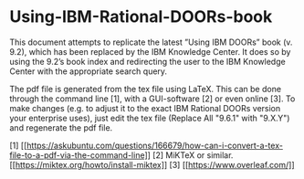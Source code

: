 # Using-IBM-Rational-DOORs-book
This document attempts to replicate the latest ”Using IBM DOORs” book (v. 9.2), which has been replaced by the IBM Knowledge Center. It does so by using the 9.2’s book index and redirecting the user to the IBM Knowledge Center with the appropriate search query.

The pdf file is generated from the tex file using LaTeX. This can be done through the command line [1], with a GUI-software [2] or even online [3]. To make changes (e.g. to adjust it to the exact IBM Rational DOORs version your enterprise uses), just edit the tex file (Replace All "9.6.1" with "9.X.Y") and regenerate the pdf file. 

[1] [[https://askubuntu.com/questions/166679/how-can-i-convert-a-tex-file-to-a-pdf-via-the-command-line]]
[2] MiKTeX or similar. [[https://miktex.org/howto/install-miktex]]
[3] [[https://www.overleaf.com/]]

